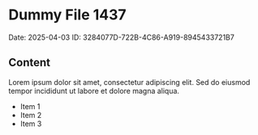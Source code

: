 # Dummy File 1437

Date: 2025-04-03
ID: 3284077D-722B-4C86-A919-8945433721B7

## Content

Lorem ipsum dolor sit amet, consectetur adipiscing elit.
Sed do eiusmod tempor incididunt ut labore et dolore magna aliqua.

* Item 1
* Item 2
* Item 3


